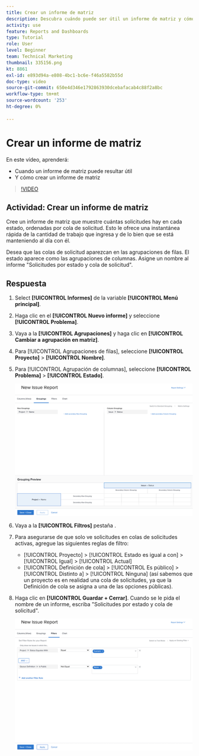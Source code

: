 ```yaml
---
title: Crear un informe de matriz
description: Descubra cuándo puede ser útil un informe de matriz y cómo crear un informe de matriz en Workfront.
activity: use
feature: Reports and Dashboards
type: Tutorial
role: User
level: Beginner
team: Technical Marketing
thumbnail: 335156.png
kt: 8861
exl-id: e893d94a-e808-4bc1-bc6e-f46a5582b55d
doc-type: video
source-git-commit: 650e4d346e1792863930dcebafacab4c88f2a8bc
workflow-type: tm+mt
source-wordcount: '253'
ht-degree: 0%

---
```


# Crear un informe de matriz

En este vídeo, aprenderá:

* Cuando un informe de matriz puede resultar útil
* Y cómo crear un informe de matriz

>[!VIDEO](https://video.tv.adobe.com/v/335156/?quality=12&learn=on)

## Actividad: Crear un informe de matriz

Cree un informe de matriz que muestre cuántas solicitudes hay en cada estado, ordenadas por cola de solicitud. Esto le ofrece una instantánea rápida de la cantidad de trabajo que ingresa y de lo bien que se está manteniendo al día con él.

Desea que las colas de solicitud aparezcan en las agrupaciones de filas. El estado aparece como las agrupaciones de columnas. Asigne un nombre al informe &quot;Solicitudes por estado y cola de solicitud&quot;.

## Respuesta

1. Select **[!UICONTROL Informes]** de la variable **[!UICONTROL Menú principal]**.
1. Haga clic en el **[!UICONTROL Nuevo informe]** y seleccione **[!UICONTROL Problema]**.
1. Vaya a la **[!UICONTROL Agrupaciones]** y haga clic en **[!UICONTROL Cambiar a agrupación en matriz]**.
1. Para [!UICONTROL Agrupaciones de filas], seleccione **[!UICONTROL Proyecto]** > **[!UICONTROL Nombre]**.
1. Para [!UICONTROL Agrupación de columnas], seleccione **[!UICONTROL Problema]** > **[!UICONTROL Estado]**.

   ![Una imagen de la pantalla para crear una nueva agrupación de informes de problemas](assets/matrix-report-groupings.png)

1. Vaya a la **[!UICONTROL Filtros]** pestaña .
1. Para asegurarse de que solo ve solicitudes en colas de solicitudes activas, agregue las siguientes reglas de filtro:

   * [!UICONTROL Proyecto] > [!UICONTROL Estado es igual a con] > [!UICONTROL Igual] > [!UICONTROL Actual]
   * [!UICONTROL Definición de cola] > [!UICONTROL Es público] > [!UICONTROL Distinto a] > [!UICONTROL Ninguna] (así sabemos que un proyecto es en realidad una cola de solicitudes, ya que la Definición de cola se asigna a una de las opciones públicas).

1. Haga clic en **[!UICONTROL Guardar + Cerrar]**. Cuando se le pida el nombre de un informe, escriba &quot;Solicitudes por estado y cola de solicitud&quot;.

   ![Imagen de la pantalla para crear un nuevo filtro de informe de problemas](assets/matrix-report-filters.png)
